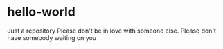 # hello-world
Just a repository
Please don't be in love with someone else.
Please don't have somebody waiting on you
